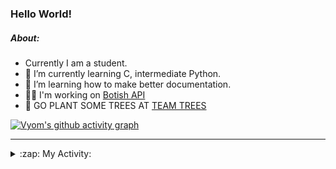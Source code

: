### Hello World!

##### About:
- Currently I am a student.
- 🌱 I’m currently learning C, intermediate Python.
- 🌱 I’m learning how to make better documentation.
- 👨‍💻 I'm working on [Botish API](https://github.com/Vyvy-vi/api)
- 🌱 GO PLANT SOME TREES AT [TEAM TREES](https://teamtrees.org/)

[![Vyom's github activity graph](https://activity-graph.herokuapp.com/graph?username=Vyvy-vi)](https://github.com/ashutosh00710/github-readme-activity-graph)

---
<details>
  <summary>:zap: My Activity:</summary>
  
<!--START_SECTION:waka-->
![Code Time](http://img.shields.io/badge/Code%20Time-744%20hrs%2049%20mins-blue)

**I'm a Night 🦉** 

```text
🌞 Morning    57 commits     ██░░░░░░░░░░░░░░░░░░░░░░░   8.11% 
🌆 Daytime    162 commits    █████░░░░░░░░░░░░░░░░░░░░   23.04% 
🌃 Evening    238 commits    ████████░░░░░░░░░░░░░░░░░   33.85% 
🌙 Night      246 commits    ████████░░░░░░░░░░░░░░░░░   34.99%

```
📅 **I'm Most Productive on Sunday** 

```text
Monday       66 commits     ██░░░░░░░░░░░░░░░░░░░░░░░   9.39% 
Tuesday      124 commits    ████░░░░░░░░░░░░░░░░░░░░░   17.64% 
Wednesday    112 commits    ████░░░░░░░░░░░░░░░░░░░░░   15.93% 
Thursday     104 commits    ███░░░░░░░░░░░░░░░░░░░░░░   14.79% 
Friday       77 commits     ██░░░░░░░░░░░░░░░░░░░░░░░   10.95% 
Saturday     74 commits     ██░░░░░░░░░░░░░░░░░░░░░░░   10.53% 
Sunday       146 commits    █████░░░░░░░░░░░░░░░░░░░░   20.77%

```


📊 **This Week I Spent My Time On** 

```text
🔥 Editors: 
VS Code                  17 hrs 21 mins      ████████████████████████░   95.69% 
Vim                      46 mins             █░░░░░░░░░░░░░░░░░░░░░░░░   4.31%

🐱‍💻 Projects: 
praise_backend_js        9 hrs 55 mins       █████████████░░░░░░░░░░░░   54.77% 
phishing-check-bot       6 hrs 33 mins       █████████░░░░░░░░░░░░░░░░   36.18% 
session-3-revision       42 mins             █░░░░░░░░░░░░░░░░░░░░░░░░   3.87% 
api                      33 mins             ░░░░░░░░░░░░░░░░░░░░░░░░░   3.07% 
TEC-Discord-Automation   8 mins              ░░░░░░░░░░░░░░░░░░░░░░░░░   0.76%

```


 Last Updated on 21/04/2022 23:04:26 UTC
<!--END_SECTION:waka-->
</details>

